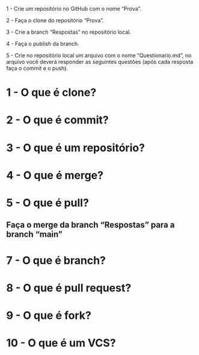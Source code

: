 1 - Crie um repositório no GitHub com o nome “Prova”.

2 - Faça o clone do repositório “Prova”.

3 - Crie a branch “Respostas” no repositório local.

4 - Faça o publish da branch.

5 - Crie no repositório local um arquivo com o nome “Questionario.md”, no arquivo você deverá responder as seguintes questões (após cada resposta faça o commit e o push).

# 1 - O que é clone?

# 2 - O que é commit?

# 3 - O que é um repositório?

# 4 - O que é merge?

# 5 - O que é pull?

## Faça o merge da branch “Respostas” para a branch “main”

# 7 - O que é branch?

# 8 - O que é pull request?

# 9 - O que é fork?

# 10 - O que é um VCS?


